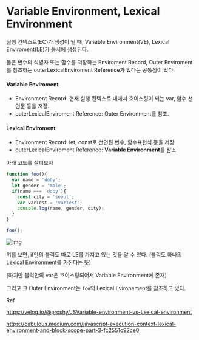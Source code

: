 # Variable Environment, Lexical Environment



실행 컨텍스트(EC)가 생성이 될 때, Variable Environment(VE), Lexical Enviroment(LE)가 동시에 생성된다.

둘은 변수의 식별자 또는 함수를 저장하는 Enviroment Record, 
Outer Enviroment를 참조하는 outerLexicalEnviroment Reference가 있다는 공통점이 있다.



#### Variable Enviroment

- Environment Record: 현재 실행 컨텍스트 내에서 호이스팅이 되는 var, 함수 선언문 등을 저장.
- outerLexicalEnviroment Reference: Outer Environment를 참조.



#### Lexical Enviroment

- Environment Record: let, const로 선언된 변수, 함수표현식 등을 저장
- outerLexicalEnviroment Reference: **Variable Environment**를 참조



아래 코드를 살펴보자

```js
function foo(){
  var name = 'doby';
  let gender = 'male';
  if(name === 'doby'){
    const city = 'seoul';
    var varTest = 'varTest';
    console.log(name, gender, city);
  }
}

foo();
```



![img](https://media.vlpt.us/images/proshy/post/b6a65236-a471-4eef-8f52-71eaf20ed7b6/image.png)



위를 보면, if안의 블럭도 따로 LE를 가지고 있는 것을 알 수 있다. (블럭도 하나의 Lexical Environment를 가진다는 뜻) 

(하지만 블럭안의 var은 호이스팅되어서 Variable Environment에 존재)

그리고 그 Outer Environment는 `foo`의 Lexical Evironement를 참조하고 있다.



Ref

https://velog.io/@proshy/JSVariable-environment-vs-Lexical-environment

https://cabulous.medium.com/javascript-execution-context-lexical-environment-and-block-scope-part-3-fc2551c92ce0

